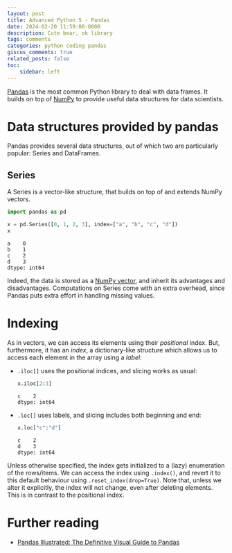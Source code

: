 ```yaml
---
layout: post
title: Advanced Python 5 - Pandas
date: 2024-02-20 11:59:00-0000
description: Cute bear, ok library
tags: comments
categories: python coding pandas
giscus_comments: true
related_posts: false
toc:
    sidebar: left
---
```


[Pandas](https://pandas.pydata.org/) is the most common Python library to deal with data frames. It builds on top of [NumPy](../python-numpy) to provide useful data structures for data scientists.

# Data structures provided by pandas

Pandas provides several data structures, out of which two are particularly popular: Series and DataFrames.

## Series

A Series is a vector-like structure, that builds on top of and extends NumPy vectors.

```python
import pandas as pd

x = pd.Series([0, 1, 2, 3], index=["a", "b", "c", "d"])
x
```
```
a    0
b    1
c    2
d    3
dtype: int64
```

Indeed, the data is stored as a [NumPy vector](../python-numpy#the-inner-workings-of-numpy-arrays), and inherit its advantages and disadvantages. Computations on Series come with an extra overhead, since Pandas puts extra effort in handling missing values.

# Indexing

As in vectors, we can access its elements using their *positional* index. But, furthermore, it has an *index*, a dictionary-like structure which allows us to access each element in the array using a *label*:

- `.iloc[]` uses the positional indices, and slicing works as usual:
    ```python
    x.iloc[2:3]
    ```
    ```
    c    2
    dtype: int64
    ```
- `.loc[]` uses labels, and slicing includes both beginning and end:
    ```python
    x.loc["c":"d"]
    ```
    ```
    c    2
    d    3
    dtype: int64
    ```

Unless otherwise specified, the index gets initialized to a (lazy) enumeration of the rows/items. We can access the index using `.index()`, and revert it to this default behaviour using `.reset_index(drop=True)`. Note that, unless we alter it explicitly, the index will not change, even after deleting elements. This is in contrast to the positional index.

# Further reading

- [Pandas Illustrated: The Definitive Visual Guide to Pandas](https://betterprogramming.pub/pandas-illustrated-the-definitive-visual-guide-to-pandas-c31fa921a43)

